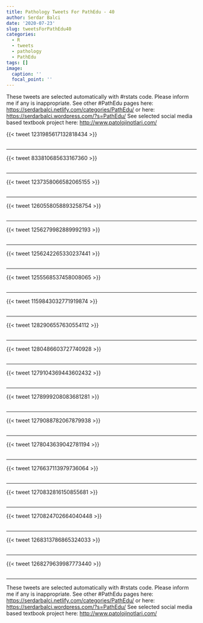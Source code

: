 ```yaml
---
title: Pathology Tweets For PathEdu - 40
author: Serdar Balci
date: '2020-07-23'
slug: tweetsForPathEdu40
categories:
  - R
  - tweets
  - pathology
  - PathEdu
tags: []
image:
  caption: ''
  focal_point: ''
---
```



These tweets are selected automatically with #rstats code. Please inform me if any is inappropriate.
See other #PathEdu pages here: https://serdarbalci.netlify.com/categories/PathEdu/  or here: https://serdarbalci.wordpress.com/?s=PathEdu/ 
See selected social media based textbook project here: http://www.patolojinotlari.com/

{{< tweet 1231985617132818434 >}}
<br>
<br>
<hr>
{{< tweet 833810685633167360 >}}
<br>
<br>
<hr>
{{< tweet 1237358066582065155 >}}
<br>
<br>
<hr>
{{< tweet 1260558058893258754 >}}
<br>
<br>
<hr>
{{< tweet 1256279982889992193 >}}
<br>
<br>
<hr>
{{< tweet 1256242265330237441 >}}
<br>
<br>
<hr>
{{< tweet 1255568537458008065 >}}
<br>
<br>
<hr>
{{< tweet 1159843032771919874 >}}
<br>
<br>
<hr>
{{< tweet 1282906557630554112 >}}
<br>
<br>
<hr>
{{< tweet 1280486603727740928 >}}
<br>
<br>
<hr>
{{< tweet 1279104369443602432 >}}
<br>
<br>
<hr>
{{< tweet 1278999208083681281 >}}
<br>
<br>
<hr>
{{< tweet 1279088782067879938 >}}
<br>
<br>
<hr>
{{< tweet 1278043639042781194 >}}
<br>
<br>
<hr>
{{< tweet 1276637113979736064 >}}
<br>
<br>
<hr>
{{< tweet 1270832816150855681 >}}
<br>
<br>
<hr>
{{< tweet 1270824702664040448 >}}
<br>
<br>
<hr>
{{< tweet 1268313786865324033 >}}
<br>
<br>
<hr>
{{< tweet 1268279639987773440 >}}
<br>
<br>
<hr>


These tweets are selected automatically with #rstats code. Please inform me if any is inappropriate.
See other #PathEdu pages here: https://serdarbalci.netlify.com/categories/PathEdu/  or here: https://serdarbalci.wordpress.com/?s=PathEdu/ 
See selected social media based textbook project here: http://www.patolojinotlari.com/
